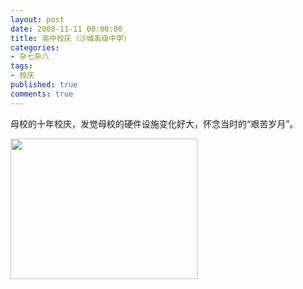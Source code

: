 ```yaml
---
layout: post
date: 2008-11-11 00:00:00
title: 高中校庆（沙城高级中学）
categories:
- 杂七杂八
tags:
- 校庆
published: true
comments: true
---
```

<p>母校的十年校庆，发觉母校的硬件设施变化好大，怀念当时的“艰苦岁月”。</p>

<p><a href="{{site.url}}/media/2008/11/http_imgload.jpg"><img class="alignnone size-medium wp-image-263" title="http_imgload" src="{{site.url}}/media/2008/11/http_imgload-300x225.jpg" alt="" width="300" height="225" /></a></p>
